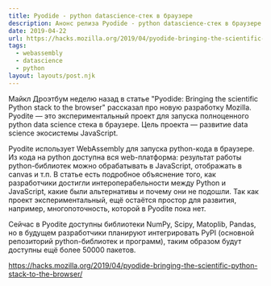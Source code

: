 ```yaml
---
title: Pyodide - python datascience-стек в браузере
description: Анонс релиза Pyodide - python datascience-стек в браузере
date: 2019-04-22
url: https://hacks.mozilla.org/2019/04/pyodide-bringing-the-scientific-python-stack-to-the-browser/
tags:
  - webassembly
  - datascience
  - python
layout: layouts/post.njk
---
```

Майкл Дроэтбум неделю назад в статье "Pyodide: Bringing the scientific Python stack to the browser" рассказал про новую разработку Mozilla. Pyodite — это экспериментальный проект для запуска полноценного python data science стека в браузере. Цель проекта — развитие data science экосистемы JavaScript.

Pyodite использует WebAssembly для запуска python-кода в браузере. Из кода на python доступна вся web-платформа: результат работы python-библиотек можно обрабатывать в JavaScript, отображать в canvas и т.п. В статье есть подробное объяснение того, как разработчики достигли интероперабельности между Python и JavaScript, какие были альтернативы и почему они не подошли. Так как проект экспериментальный, ещё остаётся простор для развития, например, многопоточность, которой в Pyodite пока нет.

Сейчас в Pyodite доступны библиотеки NumPy, Scipy, Matoplib, Pandas, но в будущем разработчики планируют интегрировать PyPI (основной репозиторий python-библиотек и программ), таким образом будут доступны ещё более 50000 пакетов.

https://hacks.mozilla.org/2019/04/pyodide-bringing-the-scientific-python-stack-to-the-browser/ 

